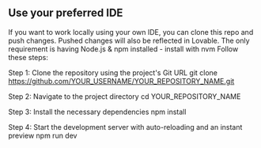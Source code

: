 ## Use your preferred IDE 
If you want to work locally using your own IDE, you can clone this repo and push changes. Pushed changes will also be reflected in Lovable.
The only requirement is having Node.js & npm installed - install with nvm
Follow these steps:

Step 1: Clone the repository using the project's Git URL
git clone https://github.com/YOUR_USERNAME/YOUR_REPOSITORY_NAME.git

Step 2: Navigate to the project directory
cd YOUR_REPOSITORY_NAME

Step 3: Install the necessary dependencies
npm install

Step 4: Start the development server with auto-reloading and an instant preview
npm run dev
